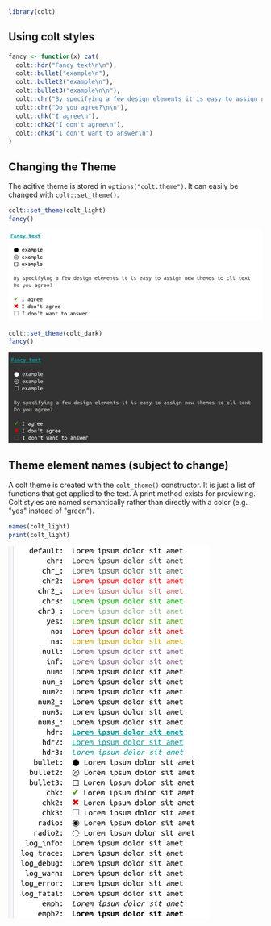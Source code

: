``` r
library(colt)
```

Using colt styles
-----------------

``` r
fancy <- function(x) cat(
  colt::hdr("Fancy text\n\n"),
  colt::bullet("example\n"),
  colt::bullet2("example\n"),
  colt::bullet3("example\n\n"),
  colt::chr("By specifying a few design elements it is easy to assign new themes to cli text\n"),
  colt::chr("Do you agree?\n\n"),
  colt::chk("I agree\n"),
  colt::chk2("I don't agree\n"),
  colt::chk3("I don't want to answer\n")
)
```

Changing the Theme
------------------

The acitive theme is stored in `options("colt.theme")`. It can easily be changed with `colt::set_theme()`.

``` r
colt::set_theme(colt_light)
fancy()
```

![light theme](light.png)

``` r
colt::set_theme(colt_dark)
fancy()
```

![dark theme](dark.png)

Theme element names (subject to change)
---------------------------------------

A colt theme is created with the `colt_theme()` constructor. It is just a list of functions that get applied to the text. A print method exists for previewing. Colt styles are named semantically rather than directly with a color (e.g. "yes" instead of "green").

``` r
names(colt_light)
print(colt_light)
```

![preview](preview.png)

